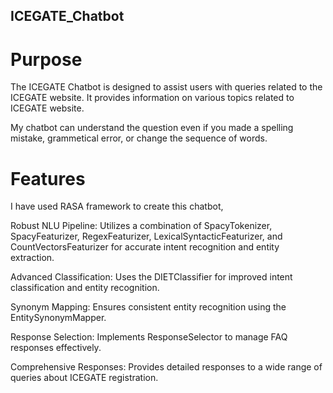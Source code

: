 ## ICEGATE_Chatbot
# Purpose

The ICEGATE Chatbot is designed to assist users with queries related to the ICEGATE website. It provides information on various topics related to ICEGATE website. 

My chatbot can understand the question even if you made a spelling mistake, grammetical error, or change the sequence of words.

# Features

I have used RASA framework to create this chatbot, 

Robust NLU Pipeline: Utilizes a combination of SpacyTokenizer, SpacyFeaturizer, RegexFeaturizer, LexicalSyntacticFeaturizer, and CountVectorsFeaturizer for accurate intent recognition and entity extraction.

Advanced Classification: Uses the DIETClassifier for improved intent classification and entity recognition.

Synonym Mapping: Ensures consistent entity recognition using the EntitySynonymMapper.

Response Selection: Implements ResponseSelector to manage FAQ responses effectively.

Comprehensive Responses: Provides detailed responses to a wide range of queries about ICEGATE registration.

